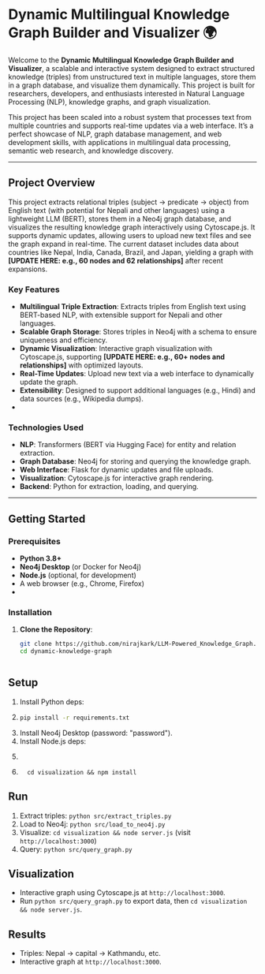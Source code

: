 
# Dynamic Multilingual Knowledge Graph Builder and Visualizer 🌍

Welcome to the **Dynamic Multilingual Knowledge Graph Builder and Visualizer**, a scalable and interactive system designed to extract structured knowledge (triples) from unstructured text in multiple languages, store them in a graph database, and visualize them dynamically. This project is built for researchers, developers, and enthusiasts interested in Natural Language Processing (NLP), knowledge graphs, and graph visualization.

 This project has been scaled into a robust system that processes text from multiple countries and supports real-time updates via a web interface. It’s a perfect showcase of NLP, graph database management, and web development skills, with applications in multilingual data processing, semantic web research, and knowledge discovery.

---

## Project Overview

This project extracts relational triples (subject → predicate → object) from English text (with potential for Nepali and other languages) using a lightweight LLM (BERT), stores them in a Neo4j graph database, and visualizes the resulting knowledge graph interactively using Cytoscape.js. It supports dynamic updates, allowing users to upload new text files and see the graph expand in real-time. The current dataset includes data about countries like Nepal, India, Canada, Brazil, and Japan, yielding a graph with **[UPDATE HERE: e.g., 60 nodes and 62 relationships]** after recent expansions.

### Key Features
- **Multilingual Triple Extraction**: Extracts triples from English text using BERT-based NLP, with extensible support for Nepali and other languages.
- **Scalable Graph Storage**: Stores triples in Neo4j with a schema to ensure uniqueness and efficiency.
- **Dynamic Visualization**: Interactive graph visualization with Cytoscape.js, supporting **[UPDATE HERE: e.g., 60+ nodes and relationships]** with optimized layouts.
- **Real-Time Updates**: Upload new text via a web interface to dynamically update the graph.
- **Extensibility**: Designed to support additional languages (e.g., Hindi) and data sources (e.g., Wikipedia dumps).
-

### Technologies Used
- **NLP**: Transformers (BERT via Hugging Face) for entity and relation extraction.
- **Graph Database**: Neo4j for storing and querying the knowledge graph.
- **Web Interface**: Flask for dynamic updates and file uploads.
- **Visualization**: Cytoscape.js for interactive graph rendering.
- **Backend**: Python for extraction, loading, and querying.

---


## Getting Started

### Prerequisites
- **Python 3.8+**
- **Neo4j Desktop** (or Docker for Neo4j)
- **Node.js** (optional, for development)
- A web browser (e.g., Chrome, Firefox)
- 

### Installation
1. **Clone the Repository**:
   ```bash
   git clone https://github.com/nirajkark/LLM-Powered_Knowledge_Graph.git
   cd dynamic-knowledge-graph



## Setup
1. Install Python deps:
2.   ```bash
     pip install -r requirements.txt
3. Install Neo4j Desktop (password: "password").
4. Install Node.js deps:
5.    ```bash
6.       cd visualization && npm install

## Run
1. Extract triples: `python src/extract_triples.py`
2. Load to Neo4j: `python src/load_to_neo4j.py`
3. Visualize: `cd visualization && node server.js` (visit `http://localhost:3000`)
4. Query: `python src/query_graph.py`
## Visualization
- Interactive graph using Cytoscape.js at `http://localhost:3000`.
- Run `python src/query_graph.py` to export data, then `cd visualization && node server.js`.
## Results

- Triples: Nepal → capital → Kathmandu, etc.
- Interactive graph at `http://localhost:3000`.

